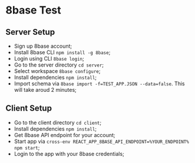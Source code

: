 # 8base Test
## Server Setup

* Sign up 8base account;
* Install 8base CLI `npm install -g 8base`;
* Login using CLI `8base login`;
* Go to the server directory `cd server`;
* Select workspace `8base configure`;
* Install dependencies `npm install`;
* Import schema via `8base import -f=TEST_APP.JSON --data=false`. This will take aroud 2 minutes;

## Client Setup

* Go to the client directory `cd client`;
* Install dependencies `npm install`;
* Get 8base API endpoint for your account;
* Start app via `cross-env REACT_APP_8BASE_API_ENDPOINT=%YOUR_ENDPOINT% npm start`;
* Login to the app with your 8base credentials;

